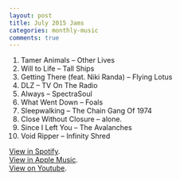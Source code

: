 ```yaml
---
layout: post
title: July 2015 Jams
categories: monthly-music
comments: true
---
```


1. Tamer Animals – Other Lives
2. Will to Life – Tall Ships
3. Getting There (feat. Niki Randa) – Flying Lotus
4. DLZ – TV On The Radio
5. Always – SpectraSoul
6. What Went Down – Foals
7. Sleepwalking – The Chain Gang Of 1974
8. Close Without Closure – alone.
9. Since I Left You – The Avalanches
10. Void Ripper – Infinity Shred

[View in Spotify][spotify].  
[View in Apple Music][apple music].  
[View on Youtube][youtube].

[spotify]: https://open.spotify.com/user/fred.hohman/playlist/4DRBoLtlmcg6uLYhTnjUhE "View in Spotify."
[apple music]: https://itunes.apple.com/us/playlist/july-2015-jams/idpl.5b28be3b425f4a3ea8f5e4671e7158ae "View in iTunes."
[youtube]: https://www.youtube.com/playlist?list=PL7t4sFPlrvYUgEPa3RPcu8bTWU7L2AsRN "View on Youtube."